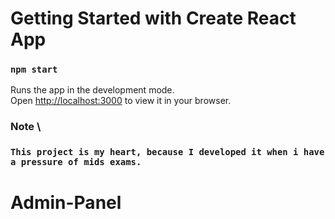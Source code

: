 # Getting Started with Create React App

### `npm start`

Runs the app in the development mode.\
Open [http://localhost:3000](http://localhost:3000) to view it in your browser.

### Note \

### `This project is my heart, because I developed it when i have a pressure of mids exams.`
# Admin-Panel
